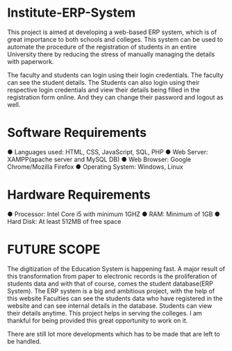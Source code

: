 # Institute-ERP-System

This project is aimed at developing a web-based ERP system, which is of great importance to both schools and colleges. This system can be used to automate the procedure of the registration of students in  an entire University there by reducing the stress of manually managing the details with paperwork.

The faculty and students can login using their login credentials. The faculty can see the student details. The Students can also login using their respective login credentials and view their details being filled in the registration form online. And they can change their password and logout as well.

# Software Requirements #


●	Languages used: HTML, CSS, JavaScript, SQL, PHP
●	Web Server: XAMPP(apache server and MySQL DB)
●	Web Browser: Google Chrome/Mozilla Firefox
●	Operating System: Windows, Linux

# Hardware Requirements #

●	Processor: Intel Core i5 with minimum 1GHZ
●	RAM: Minimum of 1GB
●	Hard Disk: At least 512MB of free space

# FUTURE SCOPE #

The digitization of the Education System is happening fast. A major result of this transformation from paper to electronic records is the proliferation of students data and with that of course, comes the student database(ERP System).
The ERP system is a big and ambitious project, with the help of this website Faculties can see the students data who have registered in the website and can see internal details in the database. Students can view their details anytime. This project helps in serving the colleges. I am thankful for being provided this great opportunity to work on it.


There are still lot more developments which has to be made that are left to be handled. 

